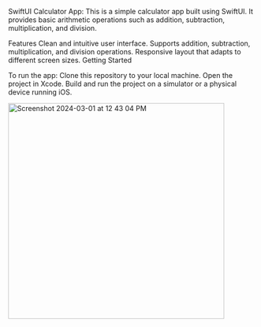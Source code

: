 SwiftUI Calculator App:
This is a simple calculator app built using SwiftUI. It provides basic arithmetic operations such as addition, subtraction, multiplication, and division.

Features
Clean and intuitive user interface.
Supports addition, subtraction, multiplication, and division operations.
Responsive layout that adapts to different screen sizes.
Getting Started

To run the app:
Clone this repository to your local machine.
Open the project in Xcode.
Build and run the project on a simulator or a physical device running iOS.

<img width="438" alt="Screenshot 2024-03-01 at 12 43 04 PM" src="https://github.com/KeerthanaGIT-ios/CalculatorSwiftUI/assets/121998019/86e279c4-f14a-4509-97f9-b7fcf2bca140">

